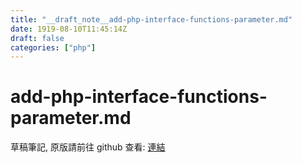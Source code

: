 ```yaml
---
title: "__draft_note__add-php-interface-functions-parameter.md"
date: 1919-08-10T11:45:14Z
draft: false
categories: ["php"]
---
```


# add-php-interface-functions-parameter.md

草稿筆記, 原版請前往 github 查看: [連結](https://github.com/tinghaolai/just-random-note/blob/master/php/add-php-interface-functions-parameter.md)